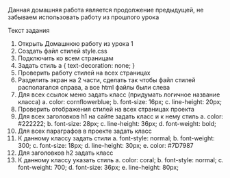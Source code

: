 Данная домашняя работа является продолжение предыдущей, не забываем использовать работу из прошлого урока

Текст задания
1. Открыть Домашнюю работу из урока 1
2. Создать файл стилей style.css
3. Подключить ко всем страницам
4. Задать стиль
a {
text-decoration: none;
}
5. Проверить работу стилей на всех страницах
6. Разделить экран на 2 части, сделать так чтобы файл стилей располагался справа, а все html файлы были слева
7. Для всех ссылок меню задать класс (придумать логичное название класса)
a. color: cornflowerblue;
b. font-size: 16px;
c. line-height: 20px;
8. Проверить отображения стилей на всех страницах проекта
9. Для всех заголовков h1 на сайте задать класс и к нему стиль
a. color: #222222;
b. font-size: 28px;
c. line-height: 36px;
d. font-weight: bold;
10. Для всех параграфов в проекте задать класс
11. К данному классу задать стили
a. font-style: normal;
b. font-weight: 300;
c. font-size: 18px;
d. line-height: 30px;
e. color: #7D7987
12. Для заголовков h2 задать класс
13. К данному классу указать стиль
a. color: coral;
b. font-style: normal;
c. font-weight: 700;
d. font-size: 36px;
e. line-height: 80px;